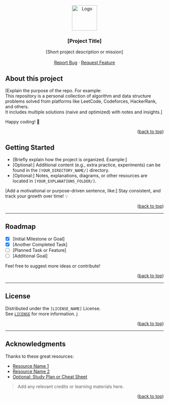 <a name="readme-top"></a>

<br />
<div align="center">
  <a href="#">
    <img src="./assets/logo.svg" alt="Logo" width="80" height="80">
  </a>
  <h3 align="center">[Project Title]</h3>

  <p align="center">
    [Short project description or mission]
    <br />
    <br />
    <a href="https://github.com/[YOUR_USERNAME]/[REPO_NAME]/issues">Report Bug</a>
    ·
    <a href="https://github.com/[YOUR_USERNAME]/[REPO_NAME]/issues">Request Feature</a>
  </p>
</div>

## About this project

[Explain the purpose of the repo. For example:  
This repository is a personal collection of algorithm and data structure problems solved from platforms like LeetCode, Codeforces, HackerRank, and others.  
It includes multiple solutions (naive and optimized) with notes and insights.]

Happy coding! 🚀

<p align="right">(<a href="#readme-top">back to top</a>)</p>

<!-- GETTING STARTED -->

## Getting Started

- [Briefly explain how the project is organized. Example:]
- [Optional:] Additional content (e.g., extra practice, experiments) can be found in the `[YOUR_DIRECTORY_NAME/]` directory.
- [Optional:] Notes, explanations, diagrams, or other resources are located in `[YOUR_EXPLANATIONS_FOLDER/]`.

[Add a motivational or purpose-driven sentence, like:]
Stay consistent, and track your growth over time! 💡

<p align="right">(<a href="#readme-top">back to top</a>)</p>

---

## Roadmap

- [x] [Initial Milestone or Goal]
- [x] [Another Completed Task]
- [ ] [Planned Task or Feature]
- [ ] [Additional Goal]

Feel free to suggest more ideas or contribute!

<p align="right">(<a href="#readme-top">back to top</a>)</p>

---

## License

Distributed under the `[LICENSE_NAME]` License.  
See [`LICENSE`](./LICENSE) for more information.
j
<p align="right">(<a href="#readme-top">back to top</a>)</p>

---

## Acknowledgments

Thanks to these great resources:

- [Resource Name 1](https://example.com)
- [Resource Name 2](https://example.com)
- [Optional: Study Plan or Cheat Sheet](https://example.com)

> Add any relevant credits or learning materials here.

<p align="right">(<a href="#readme-top">back to top</a>)</p>
